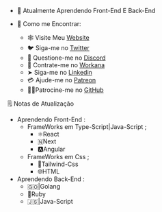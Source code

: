 - 🧠 Atualmente Aprendendo Front-End E Back-End 

- 🙋 Como me Encontrar:

  - 🕸️ Visite Meu [Website]()
  - 🐦 Siga-me no [Twitter]() 
  - 🔌 Questione-me no [Discord]()
  - 🤝 Contrate-me no [Workana](https://www.workana.com/freelancer/019abdac0b15b679c623a49fd486b17c?utm_source=share-profile&utm_medium=email&utm_campaign=share-2022-05-06)
  -  ➤ Siga-me no [Linkedin](https://matrix.to/#/+atmachine:matrix.org)
  -  💳 Ajude-me no [Patreon]()
  - 🙅🏼Patrocine-me  no [GitHub]()


🗒️ Notas de Atualização

- Aprendendo Front-End : 
  - FrameWorks em Type-Script|Java-Script ;
    - ⚛️React 
    - 🇳Next
    - 🅰️Angular
  - FrameWorks em Css ;
    - 💨Tailwind-Css
    - 🌐HTML
- Aprendendo Back-End : 
  - 🇬🇴|Golang 
  - 💎Ruby
  - 🇯🇸|Java-Script

